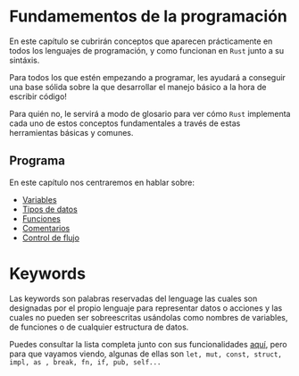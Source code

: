 # Fundamementos de la programación

En este capítulo se cubrirán conceptos que aparecen prácticamente en todos los lenguajes de programación, y como funcionan en `Rust` junto a su sintáxis.

Para todos los que estén empezando a programar, les ayudará a conseguir una base sólida sobre la que desarrollar el manejo básico a la hora de escribir código!

Para quién no, le servirá a modo de glosario para ver cómo `Rust` implementa cada uno de estos conceptos fundamentales a través de estas herramientas básicas y comunes. 

## Programa

En este capítulo nos centraremos en hablar sobre:

- [Variables]()
- [Tipos de datos]()
- [Funciones]()
- [Comentarios]()
- [Control de flujo]()

# Keywords

Las keywords son palabras reservadas del lenguage las cuales son designadas por el propio lenguaje para representar datos o acciones y las cuales no pueden ser sobreescritas usándolas como nombres de variables, de funciones o de cualquier estructura de datos.

Puedes consultar la lista completa junto con sus funcionalidades [aquí](https://doc.rust-lang.org/book/appendix-01-keywords.html), pero para que vayamos viendo, algunas de ellas son `let, mut, const, struct, impl, as , break, fn, if, pub, self...`